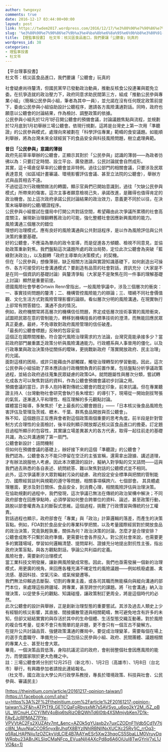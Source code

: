 ```yaml
---
author: twngoxyz
comments: true
date: 2016-12-17 03:44:00+00:00
layout: post
link: https://twdem2017.wordpress.com/2016/12/17/%e3%80%90%e7%90%86%e7%9b%a3%e4%ba%8b%e6%8a%95%e6%9b%b8%e3%80%91-%e6%9d%9c%e6%96%87%e8%8b%93%ef%bc%9a%e6%a0%b8%e7%81%bd%e5%8d%80%e9%a3%9f%e5%93%81%e9%80%b2%e5%8f%a3%ef%bc%8c%e6%88%91%e5%80%91%e8%a6%81/
slug: '%e3%80%90%e7%90%86%e7%9b%a3%e4%ba%8b%e6%8a%95%e6%9b%b8%e3%80%91-%e6%9d%9c%e6%96%87%e8%8b%93%ef%bc%9a%e6%a0%b8%e7%81%bd%e5%8d%80%e9%a3%9f%e5%93%81%e9%80%b2%e5%8f%a3%ef%bc%8c%e6%88%91%e5%80%91%e8%a6%81'
title: 【理監事投書】 杜文苓：核災區食品進口，我們要讓「公聽會」玩真的
wordpress_id: 38
categories:
- 理監事投書
- 杜文苓
---
```


【平台理事投書】  
杜文苓：核災區食品進口，我們要讓「公聽會」玩真的

社會疑慮尚待釐清，但國民黨早已發動政治動員，推動反核食公投連署與罷免立委。在抗爭造就的政治壓力下，政府同意求助民間第三方，組成「推動公民參與專業小組」（簡稱公民參與小組，筆者為其中一員），並允諾在沒有任何既定政策前提下，委由公民參與小組協助設計公聽程序，邀請各方風險溝通對話。同時，政府也願意以公聽會的討論結果，作為檢討、調整政策的依據。  
公民參與小組先於12月1好召開公聽會的預備會議，討論議題焦點與流程，並規劃於12月底到1月初舉辦三場公聽會。依現行規劃，這將是台灣史上第一次用「準聽證」的公民參與模式，處理向來被劃在「科學評估專業」範疇的食安議題。如能順利舉辦，將為台灣未來全球經貿下的食品安全與科技風險問題，樹立處理典範。

  
**昔日「公民參與」意識的薄弱**  
政府先前草率舉辦的公聽會，正顯示其對於「公民參與」認識的薄弱——為政者彷彿以為：只要訂定時間、設立平台、廣發邀請，公民討論就會自然成形。  
其實，這十場倉促草率的公聽會並非特例。過往公部門的相關會議，只要涉及民眾表達意見（如區域計畫審議、環境影響評估會議、甚至立法院的公聽會），舉辦方式與品質相去不遠。  
不過從這次行政機關做法的轉圜，顯示官員們已開始意識到，過往「欠缺公民參與模式」所帶來的傷害。這次主事者願意檢視己失，承諾改進，是難得也值得肯定的政治機會。加上這次政府承諾公民討論結果的政治效力，意義更不同於以往，在決策末端舉辦的公聽/聽證程序。  
公民參與小組嘗試在僵局中打開公共對話空間，希望藉由此次爭議所累積的社會高度關注，展現新治理翻轉舊政治的可能，強化整體社會因應新興風險的能力。  
風險溝通三個層次的錯位  
理想的治理模式，應有良好的風險溝通與公共對話程序，是以作為風險評估與公共決策的重要基礎。  
好的公聽會，不應淪為單向的政令宣導，而是促進各方傾聽、檢視不同意見，並協助政策重新對焦。我們盤點這次議題所處的政治局勢，定位此次公聽會為突破「藍綠對決政治」，以及翻轉「政府主導單向決策模式」的契機。  
但在「公民參與」想像薄弱，缺乏相關方法論與實證知識基礎下，如何創造出可操作、各方可接受的社會溝通模式？要創造有品質的社會對話，資訊充分（大家是不是在同一個資訊的基礎討論）與釐清爭點（大家是不是聚焦在同一件事的理解基礎上討論）顯然是重要前提。  
德國風險社會學者Ortwin Renn曾指出，一般風險爭議中，涉及三個層次的衝突：一、事實技術問題的釐清；二、機構管控風險能力的辯論；三、環繞不同社會價值觀、文化生活方式對風險管理影響的論辯。看似層次分明的風險溝通，在現實執行上卻常有問答錯位、溝通不良的情況。  
例如，政府機關常將高層次的機構信任問題，界定成低層次技術事實的風險衝突，試圖把民眾在意的管制能力，轉移到機構擅長的標準技術的澄清，而無能回應民眾真正憂慮。最終，不免導致對政府風險管理的信任破產。  
「最長的公聽會標題」反映的包容妥協  
這個正在國際間推動，符合當代風險治理需求的方法論，台灣究竟能承接多少？當前政府部門嚴重匱乏政策分析與風險溝通能力。行政體系與人事晉用的僵化，以及行政專業與政治決策侍從關係的曖昧，更挑戰新政府「落實開放政府、民主治理」的允諾。  
面對這樣的困局，或許只能藉由外部觸媒，觸發治理轉型的學習動能。因此，這次公民參與小組協助了原本應該由行政機關負責的前置作業，包括盤點分析爭議政策過程，並結合政府過往蒐集民眾疑慮的政策QA，就問題屬性與層次分類，嘗試轉化成各方可以聚焦對話的資料，作為公聽會預備會議初步討論之用。  
預備會議的當日，許多人抱持著對傳統公聽會的既定印象，前來抗議。但在專業聽證主持人（台灣動物社會研究會執行長朱增宏）的導引下，現場從一開始劍拔弩張的氣氛，逐漸進入平和理性、相互理解的多元觀點討論。  
媒體當日報導，多聚焦於「史上最長的公聽會題目」——「日本核災後食品風險危害評估及管理及茨城、櫪木、千葉、群馬食品開放與否公聽會」。  
殊不知，這個題目正反應與會者對這個政策兩個重要的思考角度。前半段是針對管制方式合理性的全面檢討，後半段則顯示開放鄰近核災區食品進口的擔憂。訂定題目過程所顯示的包容性，其實讓立場差異甚大的各方代表，取得一起往前走的基礎共識，為公共溝通開了第一扇門。  
公聽會新設計：詰問機制  
但如何在預備會議的基礎上，辦好接下來的這個「準聽證」的公聽會？  
我們認為，公聽會各方不能只停留在空泛的主張宣稱，還需拿出證據、講述道理，才有辦法說服他人考慮。因此本次聽證的設計，擬納入對爭點的交叉詰問——這與我們過去熟悉的各自表述、統問統答、難以聚焦對話的公聽模式並不相同。  
此外，這次爭議牽涉大眾對輻射污染的疑慮、政府設定安全標準與把關的管制能力、國際經貿談判與規範的遵守等問題，相關事項橫跨六、七個部會。 其具體處理層面，更涉及對日關係、食品安全，到消費心理，相關風險評估與治理決策。  
在協助規劃的過程中，我們發現，這次爭議已無法在傳統的政治架構中解決；不同政府部會在回應爭點時，必須學習如何整合跨單位的資料、論述，甚至政策行動，跳脫以部會權責為主的斷裂式思維。這個過程，挑戰了行政慣習與傳統的分工權責。  
對話過程也顯示，政府部會在「專業」與「政治」計算邏輯的落差，而產生的決策盲點。例如，FDA對於食品安全的專業科學把關，以及考量國際經貿對於開放食品的政治決策，究竟孰輕孰重，關係為何？政治決策的討論，怎麼才是合理安排？  
公聽會成敗不只繫於政府準備，更需要社會各界投入。對公民社會來說，也需要更多的實踐場域，學習如何邏輯清楚、提問犀利、證據充分地提出對抗性主張，指出政府決策盲點，與各方觀點對話，爭論公共利益的定義。  
風險社會，需要新的治理模式  
當工業科技文明發展，讓新興風險變成常態。因此，我們也亟需發展一個新的治理模式，用更廣的視角，來回應各種充滿不確定性的風險議題——例如核廢處置、禽流感、基因科技、空氣污染、或氣候變遷等。  
我們無法仰賴過去斷裂、切割的專業主義，或各司其職而無能橫向與縱向溝通的部門本位，來處理這些跨疆域、跨專業，甚至跨世代的課題。將「社會溝通」納入治理決策，以促使多元的觀點、知識碰撞，讓政策制訂更周全，將是這個時代的必然。  
此次公聽會的設計與舉辦，正是創新治理型態的重要嘗試。其涉及過去人類史上少有經驗的核災影響，其直接、間接擴散管道與相關範疇，無可避免地含有許多的未知，但卻又結結實實的與存活於其中的生命個體、生活型態交織互動著。對於風險的複合性考量，從來不會只有簡單的是非題，更不會只有一個亙古不變解方。  
在提升公共討論品質、強健政策溝通的賽局中，要促成治理變革，需要每個在場上的選手克盡職守、準備充分——這包括公民參與小組、政府、民間團體、議題相關的專業人士、甚至社會大眾。  
畢竟，一個決策品質低落，身陷抗議泥沼的政府，會削弱整個社會因應風險的能力，而使國家限於更大危機之中。  
註：三場公聽會將分別於12月25日（新北市）、1月2日（高雄市）、1月8日（台北市）舉行，有興趣參加者請按此連結報名。  
（杜文苓，國立政治大學公共行政學系教授，專長於環境政策、科技與社會、公民參與、審議民主）

[https://theinitium.com/article/20161217-opinion-taiwan/](https://l.facebook.com/l.php?u=https%3A%2F%2Ftheinitium.com%2Farticle%2F20161217-opinion-taiwan%2F&h=ATPtTf9_GETCQaFoRbysxMt7s5AVSyo_u6pg2kY2M_i5Z_pBUL_WCnuH_CCYj1MV4oBiq6tsRizOBQWhTd6I0tb4XSMmjvbKen7D1k-FAvEJcRPMAZ7PYe-VPVVtAC2Fs2XUZAtv7mt_&enc=AZOk5gYUaxb2v7uxCZODnF1Vdb5Cd1V7tjcl8N_1AuvNjaCCOR5nyxBrJhqfX8BYzINhIRBNIINxXUCXc25Rv1jC_rrOq3-q5RaLHAPNiju1zOZCkyVdLClE4B7AAYwESr5Xw23hqoCS5SbaLLM0VruyDqWRqbu23ABrJKLSlqCMaNFcp_EVuaNjII4AXcPd8q6A6OiUuI8TwGYnV7xL1JVO&s=1)
